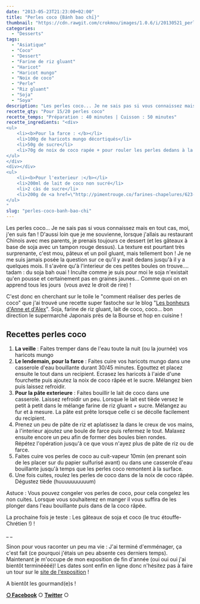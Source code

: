 ```yaml
---
date: "2013-05-23T21:23:00+02:00"
title: "Perles coco {Bánh bao chỉ}"
thumbnail: "https://cdn.rawgit.com/crokmou/images/1.0.6/i/20130521_perle_coco_b--nh_bao_ch---_0012.jpg"
categories:
  - "Desserts"
tags:
  - "Asiatique"
  - "Coco"
  - "Dessert"
  - "Farine de riz gluant"
  - "Haricot"
  - "Haricot mungo"
  - "Noix de coco"
  - "Perle"
  - "Riz gluant"
  - "Soja"
  - "Soya"
description: "Les perles coco... Je ne sais pas si vous connaissez mais en tout cas, moi, j'en suis fan ! D'aussi loin que je me souvienne, lorsque j'allais au ..."
recette_qty: "Pour 15/20 perles coco"
recette_temps: "Préparation : 40 minutes | Cuisson : 50 minutes"
recette_ingredients: "<div>
<ul>
 	<li><b>Pour la farce : </b></li>
 	<li>100g de haricots mungo décortiqués</li>
 	<li>50g de sucre</li>
 	<li>70g de noix de coco rapée + pour rouler les perles dedans à la fin</li>
</ul>
</div>
<div></div>
<ul>
 	<li><b>Pour l'exterieur :</b></li>
 	<li>200ml de lait de coco non sucré</li>
 	<li>2 càs de sucre</li>
 	<li>200g de <a href=\"http://pimentrouge.co/farines-chapelures/623-farine-de-riz-gluant-400g-cock.html\" target=\"_blank\" rel=\"nofollow noopener\">farine de riz gluant</a></li>
</ul>
"
slug: "perles-coco-banh-bao-chi"
---
```


Les perles coco... Je ne sais pas si vous connaissez mais en tout cas, moi, j'en suis fan ! D'aussi loin que je me souvienne, lorsque j'allais au restaurant Chinois avec mes parents, je prenais toujours ce dessert (et les gâteaux à base de soja avec un tampon rouge dessus). La texture est pourtant très surprenante, c'est mou, pâteux et un poil gluant, mais tellement bon ! Je ne me suis jamais posée la question sur ce qu'il y avait dedans jusqu'à il y a quelques mois. Il s'avère qu'à l'interieur de ces petites boules on trouve.... tadam : du soja bah ouai ! Inculte comme je suis pour moi le soja n'existait qu'en pousse et certainement pas en graines jaunes... Comme quoi on en apprend tous les jours  (vous avez le droit de rire) !

C'est donc en cherchant sur le toile le "comment réaliser des perles de coco" que j'ai trouvé une recette super fastoche sur le blog "[Les bonheurs d'Anne et d'Alex](http://www.lesbonheurs.fr/2013/02/perles-de-coco-ou-banh-bao-chi.html)". Soja, farine de riz gluant, lait de coco, coco... bon direction le supermarché Japonais près de la Bourse et hop en cuisine !

## **Recettes perles coco**

1.  **La veille** : Faites tremper dans de l'eau toute la nuit (ou la journée) vos haricots mungo
2.  **Le lendemain, pour la farce** : Faites cuire vos haricots mungo dans une casserole d'eau bouillante durant 30/45 minutes. Egouttez et placez ensuite le tout dans un recipient. Ecrasez les haricots à l'aide d'une fourchette puis ajoutez la noix de coco râpée et le sucre. Mélangez bien puis laissez refroidir.
3.  **Pour la pâte exterieure** : Faites bouillir le lait de coco dans une casserole. Laissez refroidir un peu. Lorsque le lait est tiède versez le petit à petit dans le mélange farine de riz gluant + sucre. Mélangez au fur et à mesure. La pâte est prête lorsque celle ci se décolle facilement du recipient.
4.  Prenez un peu de pâte de riz et aplatissez la dans le creux de vos mains, à l'interieur ajoutez une boule de farce puis refermez le tout. Malaxez ensuite encore un peu afin de former des boules bien rondes. Répétez l'opération jusqu'à ce que vous n'ayez plus de pâte de riz ou de farce.
5.  Faites cuire vos perles de coco au cuit-vapeur 10min (en prenant soin de les placer sur du papier sulfurisé avant) ou dans une casserole d'eau bouillante jusqu'à temps que les perles coco remontent à la surface.
6.  Une fois cuites, roulez les perles de coco dans de la noix de coco râpée. Dégustez tiède (huuuuuuuuuum)

Astuce : Vous pouvez congeler vos perles de coco, pour cela congelez les non cuites. Lorsque vous souhaiterez en manger il vous suffira de les plonger dans l'eau bouillante puis dans de la coco râpée.

La prochaine fois je teste : Les gâteaux de soja et coco (le truc étouffe-Chrétien !) !

_ _

Sinon pour vous raconter un peu ma vie : J'ai terminé d'emménager, ça c'est fait (ce pourquoi j'étais un peu absente ces derniers temps). Maintenant je m'occupe de mon exposition de fin d'année (oui oui oui j'ai bientôt terminéééé)! Les dates sont enfin en ligne donc n'hésitez pas à faire un tour sur le [site de l'exposition](http://www.expophotohelb.com/) !

A bientôt les gourmand(e)s !

[**○<span style="font-size: xx-small; margin: 0px; outline: 0px; padding: 0px;"><span style="font-family: Arial, Helvetica, sans-serif; margin: 0px; outline: 0px; padding: 0px;"> </span></span>Facebook**](https://www.facebook.com/pages/CroKMou/148093255259077) ○ [**Twitter**](https://twitter.com/Crokmou) ○